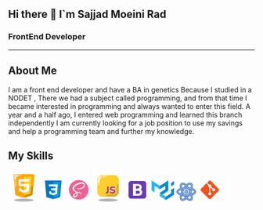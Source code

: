   ## Hi there 👋 I`m Sajjad Moeini Rad 
  ### FrontEnd Developer
----
## About Me
<p>

 I am a front end developer and have a BA in genetics
Because I studied in a NODET , There we had a subject called programming, and from that time I became interested in programming and always wanted to enter this field.
A year and a half ago, I entered web programming and learned this branch independently
I am currently looking for a job position to use my savings and help a programming team and further my knowledge.
</p>

## My Skills

<a> ![html](https://github.com/sajjad-moeini/sajjad-moeini/blob/main/icons8-html-64.png?raw=true) ![css](https://github.com/sajjad-moeini/sajjad-moeini/blob/main/icons8-css-48.png?raw=true) ![sass](https://github.com/sajjad-moeini/sajjad-moeini/blob/main/icons8-sass-avatar-48.png?raw=true) ![javascript](https://github.com/sajjad-moeini/sajjad-moeini/blob/main/icons8-javascript-64.png?raw=true) ![bootstrap](https://github.com/sajjad-moeini/sajjad-moeini/blob/main/icons8-bootstrap-48.png?raw=true) ![materialUi](https://github.com/sajjad-moeini/sajjad-moeini/blob/main/icons8-material-ui-48.png?raw=true) ![react js](https://github.com/sajjad-moeini/sajjad-moeini/blob/main/icons8-react-js-40.png?raw=true) ![git](https://github.com/sajjad-moeini/sajjad-moeini/blob/main/icons8-git-48.png?raw=true)
</a>


